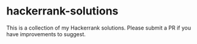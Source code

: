 # hackerrank-solutions

This is a collection of my Hackerrank solutions. 
Please submit a PR if you have improvements to suggest.
